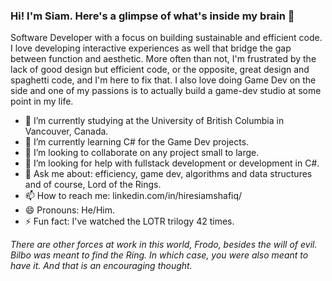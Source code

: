 ### Hi! I'm Siam. Here's a glimpse of what's inside my brain 👋

Software Developer with a focus on building sustainable and efficient code. I love developing interactive experiences as well that bridge the gap between function and aesthetic. More often than not, I'm frustrated by the lack of good design but efficient code, or the opposite, great design and spaghetti code, and I'm here to fix that. I also love doing Game Dev on the side and one of my passions is to actually build a game-dev studio at some point in my life.

- 🔭 I’m currently studying at the University of British Columbia in Vancouver, Canada.
- 🌱 I’m currently learning C# for the Game Dev projects.
- 👯 I’m looking to collaborate on any project small to large.
- 🤔 I’m looking for help with fullstack development or development in C#.
- 💬 Ask me about: efficiency, game dev, algorithms and data structures and of course, Lord of the Rings.
- 📫 How to reach me: linkedin.com/in/hiresiamshafiq/
- 😄 Pronouns: He/Him.
- ⚡ Fun fact: I've watched the LOTR trilogy 42 times. 

*There are other forces at work in this world, Frodo, besides the will of evil. Bilbo was meant to find the Ring. In which case, you were also meant to have it. And that is an encouraging thought.*
